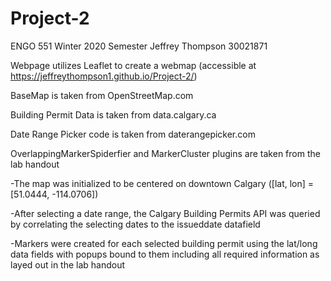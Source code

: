 # Project-2 

ENGO 551 Winter 2020 Semester
Jeffrey Thompson 30021871


Webpage utilizes Leaflet to create a webmap (accessible at https://jeffreythompson1.github.io/Project-2/)

BaseMap is taken from OpenStreetMap.com

Building Permit Data is taken from data.calgary.ca

Date Range Picker code is taken from daterangepicker.com

OverlappingMarkerSpiderfier and MarkerCluster plugins are taken from the lab handout


-The map was initialized to be centered on downtown Calgary ([lat, lon] = [51.0444, -114.0706])

-After selecting a date range, the Calgary Building Permits API was queried by correlating the selecting dates to the issueddate datafield

-Markers were created for each selected building permit using the lat/long data fields with popups bound to them including all required information as layed out in the lab handout
